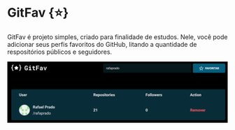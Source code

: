 # GitFav {:star:}

GitFav é projeto simples, criado para finalidade de estudos. Nele, você pode adicionar seus perfis favoritos do GitHub, litando a quantidade de respositórios públicos e seguidores.

![imagem do projeto](assets/demo-image.png)